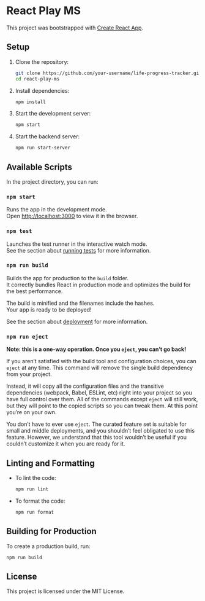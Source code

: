 # React Play MS

This project was bootstrapped with [Create React App](https://github.com/facebook/create-react-app).

## Setup

1. Clone the repository:
   ```sh
   git clone https://github.com/your-username/life-progress-tracker.git
   cd react-play-ms
   ```

2. Install dependencies:
   ```sh
   npm install
   ```

3. Start the development server:
   ```sh
   npm start
   ```

4. Start the backend server:
   ```sh
   npm run start-server
   ```

## Available Scripts

In the project directory, you can run:

### `npm start`

Runs the app in the development mode.\
Open [http://localhost:3000](http://localhost:3000) to view it in the browser.

### `npm test`

Launches the test runner in the interactive watch mode.\
See the section about [running tests](https://facebook.github.io/create-react-app/docs/running-tests) for more information.

### `npm run build`

Builds the app for production to the `build` folder.\
It correctly bundles React in production mode and optimizes the build for the best performance.

The build is minified and the filenames include the hashes.\
Your app is ready to be deployed!

See the section about [deployment](https://facebook.github.io/create-react-app/docs/deployment) for more information.

### `npm run eject`

**Note: this is a one-way operation. Once you `eject`, you can’t go back!**

If you aren’t satisfied with the build tool and configuration choices, you can `eject` at any time. This command will remove the single build dependency from your project.

Instead, it will copy all the configuration files and the transitive dependencies (webpack, Babel, ESLint, etc) right into your project so you have full control over them. All of the commands except `eject` will still work, but they will point to the copied scripts so you can tweak them. At this point you’re on your own.

You don’t have to ever use `eject`. The curated feature set is suitable for small and middle deployments, and you shouldn’t feel obligated to use this feature. However, we understand that this tool wouldn’t be useful if you couldn’t customize it when you are ready for it.

## Linting and Formatting

- To lint the code:
  ```sh
  npm run lint
  ```

- To format the code:
  ```sh
  npm run format
  ```

## Building for Production

To create a production build, run:
```sh
npm run build
```

## License

This project is licensed under the MIT License.